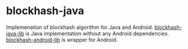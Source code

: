 # blockhash-java

Implemenation of blockhash algorithm for Java and Android. [blockhash-java-lib](blockhash-java-lib) is Java implementation without any Android dependencies. [blockhash-android-lib](blockhash-android-lib) is wrapper for Android.
